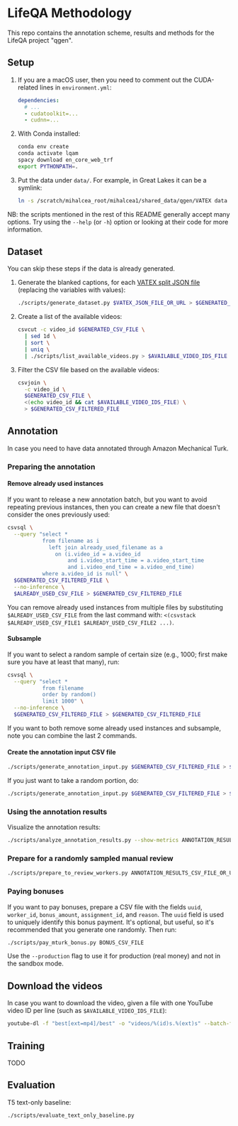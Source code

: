 # LifeQA Methodology

This repo contains the annotation scheme, results and methods for the LifeQA project "qgen".

## Setup

1. If you are a macOS user, then you need to comment out the CUDA-related lines in `environment.yml`:

    ```yaml
    dependencies:
      # ...
      - cudatoolkit=...
      - cudnn=...
    ```

2. With Conda installed:

    ```bash
    conda env create
    conda activate lqam
    spacy download en_core_web_trf
    export PYTHONPATH=.
    ```

3. Put the data under `data/`. For example, in Great Lakes it can be a symlink:

    ```bash
    ln -s /scratch/mihalcea_root/mihalcea1/shared_data/qgen/VATEX data
    ```

NB: the scripts mentioned in the rest of this README generally accept many options. Try using the `--help` (or `-h`) 
option or looking at their code for more information.

## Dataset

You can skip these steps if the data is already generated.

1. Generate the blanked captions, for each
[VATEX split JSON file](https://eric-xw.github.io/vatex-website/download.html) (replacing the variables with values):

    ```bash
    ./scripts/generate_dataset.py $VATEX_JSON_FILE_OR_URL > $GENERATED_CSV_FILE
    ```

2. Create a list of the available videos:

    ```bash
    csvcut -c video_id $GENERATED_CSV_FILE \
      | sed 1d \
      | sort \
      | uniq \
      | ./scripts/list_available_videos.py > $AVAILABLE_VIDEO_IDS_FILE
    ```

3. Filter the CSV file based on the available videos:

    ```bash
    csvjoin \
      -c video_id \
      $GENERATED_CSV_FILE \
      <(echo video_id && cat $AVAILABLE_VIDEO_IDS_FILE) \
      > $GENERATED_CSV_FILTERED_FILE
    ```

## Annotation

In case you need to have data annotated through Amazon Mechanical Turk.

### Preparing the annotation

#### Remove already used instances

If you want to release a new annotation batch, but you want to avoid repeating previous instances, then you can 
create a new file that doesn't consider the ones previously used:

```bash
csvsql \
  --query "select *
           from filename as i
             left join already_used_filename as a
               on (i.video_id = a.video_id
                   and i.video_start_time = a.video_start_time
                   and i.video_end_time = a.video_end_time)
           where a.video_id is null" \
  $GENERATED_CSV_FILTERED_FILE \
  --no-inference \
  $ALREADY_USED_CSV_FILE > $GENERATED_CSV_FILTERED_FILE
```

You can remove already used instances from multiple files by substituting `$ALREADY_USED_CSV_FILE` from the last
command with: `<(csvstack $ALREADY_USED_CSV_FILE1 $ALREADY_USED_CSV_FILE2 ...)`.

#### Subsample

If you want to select a random sample of certain size (e.g., 1000; first make sure you have at least that many), run:

```bash
csvsql \
  --query "select *
           from filename
           order by random()
           limit 1000" \
  --no-inference \
  $GENERATED_CSV_FILTERED_FILE > $GENERATED_CSV_FILTERED_FILE
```

If you want to both remove some already used instances and subsample, note you can combine the last 2 commands.

#### Create the annotation input CSV file

```bash
./scripts/generate_annotation_input.py $GENERATED_CSV_FILTERED_FILE > $MTURK_INPUT_CSV_FILE
```

If you just want to take a random portion, do:

```bash
./scripts/generate_annotation_input.py $GENERATED_CSV_FILTERED_FILE > $MTURK_INPUT_CSV_FILE
```

### Using the annotation results

Visualize the annotation results:

```bash
./scripts/analyze_annotation_results.py --show-metrics ANNOTATION_RESULTS_CSV_FILE_OR_URL > OUTPUT_TXT_FILE
```

### Prepare for a randomly sampled manual review

```bash
./scripts/prepare_to_review_workers.py ANNOTATION_RESULTS_CSV_FILE_OR_URL > OUTPUT_CSV_FILE
```

### Paying bonuses

If you want to pay bonuses, prepare a CSV file with the fields `uuid`, `worker_id`, `bonus_amount`, `assignment_id`, and 
`reason`. The `uuid` field is used to uniquely identify this bonus payment. It's optional, but useful, so it's
recommended that you generate one randomly. Then run:

```bash
./scripts/pay_mturk_bonus.py BONUS_CSV_FILE
```

Use the `--production` flag to use it for production (real money) and not in the sandbox mode.

## Download the videos

In case you want to download the video, given a file with one YouTube video ID per line (such as 
`$AVAILABLE_VIDEO_IDS_FILE`):

```bash
youtube-dl -f "best[ext=mp4]/best" -o "videos/%(id)s.%(ext)s" --batch-file FILE
```

## Training

TODO

## Evaluation

T5 text-only baseline:

```bash
./scripts/evaluate_text_only_baseline.py
```
